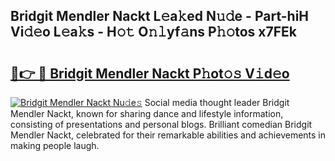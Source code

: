 ## Bridgit Mendler Nackt L𝚎a𝚔ed N𝚞𝚍e - Part-hiH Vi𝚍𝚎o L𝚎a𝚔s - H𝚘𝚝 O𝚗𝚕yf𝚊ns P𝚑𝚘tos x7FEk

# <h2><a href="http://kf62f4.oniu.top/?m=Bridgit+Mendler+Nackt">🔗👉 🔴 Bridgit Mendler Nackt P𝚑ot𝚘𝚜 V𝚒d𝚎o</a></h2>

[![Bridgit Mendler Nackt Nu𝚍e𝚜](https://i.imgur.com/0qMVB7G.gif)](http://kf62f4.oniu.top/?m=Bridgit+Mendler+Nackt)
Social media thought leader Bridgit Mendler Nackt, known for sharing dance and lifestyle information, consisting of presentations and personal blogs. Brilliant comedian Bridgit Mendler Nackt, celebrated for their remarkable abilities and achievements in making people laugh.  
